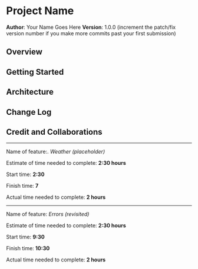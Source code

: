 # Project Name

**Author**: Your Name Goes Here
**Version**: 1.0.0 (increment the patch/fix version number if you make more commits past your first submission)

## Overview

<!-- Provide a high level overview of what this application is and why you are building it, beyond the fact that it's an assignment for this class. (i.e. What's your problem domain?) -->

## Getting Started

<!-- What are the steps that a user must take in order to build this app on their own machine and get it running? -->

## Architecture

<!-- Provide a detailed description of the application design. What technologies (languages, libraries, etc) you're using, and any other relevant design information. -->

## Change Log

<!-- Use this area to document the iterative changes made to your application as each feature is successfully implemented. Use time stamps. Here's an example:

01-01-2001 4:59pm - Application now has a fully-functional express server, with a GET route for the location resource. -->

## Credit and Collaborations

<!-- Give credit (and a link) to other people or resources that helped you build this application. -->

---

Name of feature:. _Weather (placeholder)_

Estimate of time needed to complete: **2:30 hours**

Start time: **2:30**

Finish time: **7**

Actual time needed to complete: **2 hours**

---

Name of feature: _Errors (revisited)_

Estimate of time needed to complete: **2:30 hours**

Start time: **9:30**

Finish time: **10:30**

Actual time needed to complete: **2 hours**
